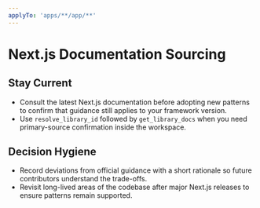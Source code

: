 ```yaml
---
applyTo: 'apps/**/app/**'
---
```


# Next.js Documentation Sourcing

## Stay Current
- Consult the latest Next.js documentation before adopting new patterns to confirm that guidance still applies to your framework version.
- Use `resolve_library_id` followed by `get_library_docs` when you need primary-source confirmation inside the workspace.

## Decision Hygiene
- Record deviations from official guidance with a short rationale so future contributors understand the trade-offs.
- Revisit long-lived areas of the codebase after major Next.js releases to ensure patterns remain supported.
